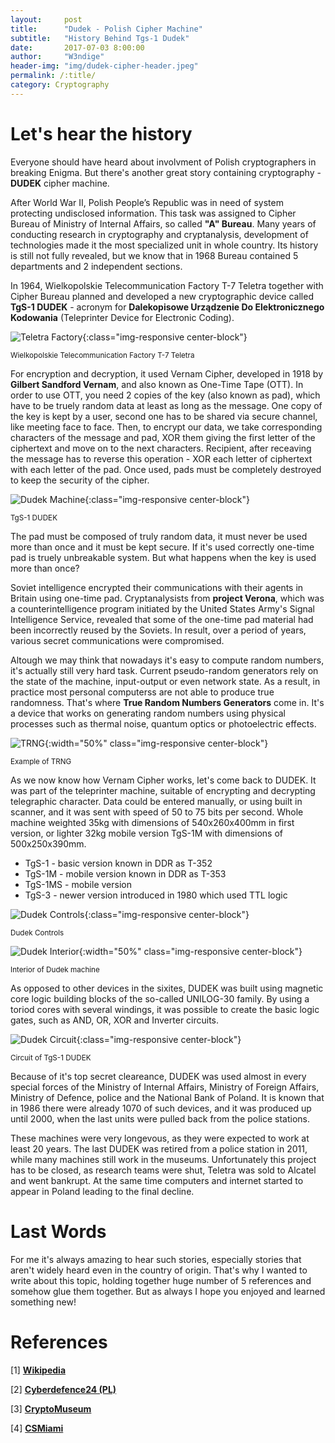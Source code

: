 ```yaml
---
layout:     post
title:      "Dudek - Polish Cipher Machine"
subtitle:   "History Behind Tgs-1 Dudek"
date:       2017-07-03 8:00:00
author:     "W3ndige"
header-img: "img/dudek-cipher-header.jpeg"
permalink: /:title/
category: Cryptography
---
```


<h1>Let's hear the history</h1>

<p>Everyone should have heard about involvment of Polish cryptographers in breaking Enigma. But there's another great story containing cryptography - <b>DUDEK</b> cipher machine. </p>

<p>After World War II, Polish People’s Republic was in need of system protecting undisclosed information. This task was assigned to Cipher Bureau of Ministry of Internal Affairs, so called <b>"A" Bureau</b>. Many years of conducting research in cryptography and cryptanalysis, development of technologies made it the most specialized unit in whole country. Its history is still not fully revealed, but we know that in 1968 Bureau contained 5 departments and 2 independent sections. </p>

<p>In 1964, Wielkopolskie Telecommunication Factory T-7 Teletra together with Cipher Bureau planned and developed a new cryptographic device called <b>TgS-1 DUDEK</b> - acronym for <b>Dalekopisowe Urządzenie Do Elektronicznego Kodowania</b> (Teleprinter Device for Electronic Coding). </p>

![Teletra Factory](/img/dudek-crypto/teletra.jpg){:class="img-responsive center-block"}
<p class="text-center"><small> Wielkopolskie Telecommunication Factory T-7 Teletra</small></p>

<p>For encryption and decryption, it used Vernam Cipher, developed in 1918 by <b>Gilbert Sandford Vernam</b>, and also known as One-Time Tape (OTT). In order to use OTT, you need 2 copies of the key (also known as pad), which have to be truely random data at least as long as the message. One copy of the key is kept by a user, second one has to be shared via secure channel, like meeting face to face. Then, to encrypt our data, we take corresponding characters of the message and pad, XOR them giving the first letter of the ciphertext and move on to the next characters. Recipient, after receaving the message has to reverse this operation - XOR each letter of ciphertext with each letter of the pad. Once used, pads must be completely destroyed to keep the security of the cipher. </p>

![Dudek Machine](/img/dudek-crypto/dudek-machine.jpg){:class="img-responsive center-block"}
<p class="text-center"><small>TgS-1 DUDEK</small></p>

<p>The pad must be composed of truly random data, it must never be used more than once and it must be kept secure. If it's used correctly one-time pad is truely unbreakable system. But what happens when the key is used more than once?</p>

<p>Soviet intelligence encrypted their communications with their agents in Britain using one-time pad. Cryptanalysists from <b>project Verona</b>, which was a counterintelligence program initiated by the United States Army's Signal Intelligence Service, revealed that some of the one-time pad material had been incorrectly reused by the Soviets. In result, over a period of years, various secret communications were compromised. </p>

<p>Altough we may think that nowadays it's easy to compute random numbers, it's actually still very hard task. Current pseudo-random generators rely on the state of the machine, input-output or even network state. As a result, in practice most personal computerss are not able to produce true randomness. That's where <b>True Random Numbers Generators</b> come in. It's a device that works on generating random numbers using physical processes such as thermal noise, quantum optics or photoelectric effects. </p>

![TRNG](/img/dudek-crypto/trng.jpg){:width="50%" class="img-responsive center-block"}
<p class="text-center"><small>Example of TRNG</small></p>

<p>As we now know how Vernam Cipher works, let's come back to DUDEK. It was part of the teleprinter machine, suitable of encrypting and decrypting telegraphic character. Data could be entered manually, or using built in scanner, and it was sent with speed of 50 to 75 bits per second. Whole machine weighted 35kg with dimensions of 540x260x400mm in first version, or lighter 32kg mobile version TgS-1M with dimensions of 500x250x390mm. </p>

<ul>
  <li>TgS-1 - basic version known in DDR as T-352</li>
  <li>TgS-1M - mobile version known in DDR as T-353</li>
  <li>TgS-1MS - mobile version</li>
  <li>TgS-3 - newer version introduced in 1980 which used TTL logic</li>
</ul>

![Dudek Controls](/img/dudek-crypto/dudek-controls.png){:class="img-responsive center-block"}
<p class="text-center"><small>Dudek Controls</small></p>

![Dudek Interior](/img/dudek-crypto/dudek-interior.jpg){:width="50%" class="img-responsive center-block"}
<p class="text-center"><small>Interior of Dudek machine</small></p>

<p>As opposed to other devices in the sixites, DUDEK was built using magnetic core logic building blocks of the so-called UNILOG-30 family. By using a toriod cores with several windings, it was possible to create the basic logic gates, such as AND, OR, XOR and Inverter circuits. </p>

![Dudek Circuit](/img/dudek-crypto/dudek-plans.jpg){:class="img-responsive center-block"}
<p class="text-center"><small>Circuit of TgS-1 DUDEK</small></p>

<p>Because of it's top secret cleareance, DUDEK was used almost in every special forces of the Ministry of Internal Affairs, Ministry of Foreign Affairs, Ministry of Defence, police and the National Bank of Poland. It is known that in 1986 there were already 1070 of such devices, and it was produced up until 2000, when the last units were pulled back from the police stations. </p>

<p>These machines were very longevous, as they were expected to work at least 20 years. The last DUDEK was retired from a police station in 2011, while many machines still work in the museums. Unfortunately this project has to be closed, as research teams were shut, Teletra was sold to Alcatel and went bankrupt. At the same time computers and internet started to appear in Poland leading to the final decline. </p>

<h1>Last Words</h1>

<p>For me it's always amazing to hear such stories, especially stories that aren't widely heard even in the country of origin. That's why I wanted to write about this topic, holding together huge number of 5 references and somehow glue them together. But as always I hope you enjoyed and learned something new! </p>

<h1>References</h1>
<p>[1] <a href="https://en.wikipedia.org/wiki/DUDEK"><b>Wikipedia</b></a></p>
<p>[2] <a href="http://www.cyberdefence24.pl/398532,urzadzenie-szyfrujace-dudek-polska-enigma"><b>Cyberdefence24 (PL)</b></a></p>
<p>[3] <a href="http://www.cryptomuseum.com/crypto/pl/dudek/index.htm"><b>CryptoMuseum</b></a></p>
<p>[4] <a href="http://www.cs.miami.edu/home/burt/learning/Csc609.051/notes/02.html"><b>CSMiami</b></a></p>
